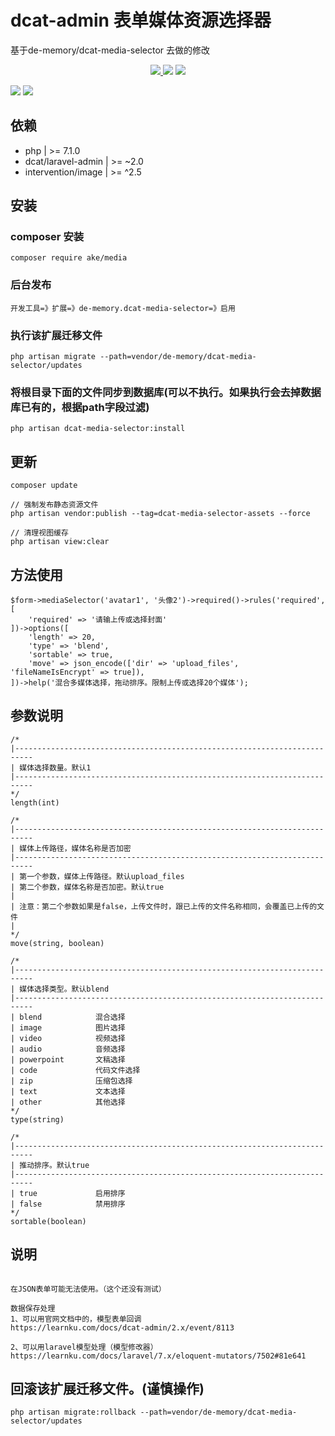 # dcat-admin 表单媒体资源选择器
基于de-memory/dcat-media-selector 去做的修改
<p align="center">
    <a href="https://packagist.org/packages/de-memory/dcat-media-selector">
        <img src="https://img.shields.io/packagist/dt/de-memory/dcat-media-selector.svg?color=" />
    </a> 
    <a><img src="https://img.shields.io/badge/php-7.1+-59a9f8.svg?style=flat" /></a> 
    <a><img src="https://img.shields.io/badge/laravel-7.29+-59a9f8.svg?style=flat" ></a>
</p>

![](https://raw.githubusercontent.com/de-memory/dcat-media-selector/master/1.png)
![](https://raw.githubusercontent.com/de-memory/dcat-media-selector/master/2.png)

## 依赖
 
- php  | >= 7.1.0
- dcat/laravel-admin  | >= ~2.0 
- intervention/image  | >= ^2.5

## 安装

### composer 安装

```
composer require ake/media
```

### 后台发布

```
开发工具=》扩展=》de-memory.dcat-media-selector=》启用
```

### 执行该扩展迁移文件

```
php artisan migrate --path=vendor/de-memory/dcat-media-selector/updates
```

### 将根目录下面的文件同步到数据库(可以不执行。如果执行会去掉数据库已有的，根据path字段过滤)

```
php artisan dcat-media-selector:install
```

## 更新

```
composer update

// 强制发布静态资源文件
php artisan vendor:publish --tag=dcat-media-selector-assets --force

// 清理视图缓存
php artisan view:clear
```


## 方法使用

```
$form->mediaSelector('avatar1', '头像2')->required()->rules('required', [
    'required' => '请输上传或选择封面'
])->options([
    'length' => 20,
    'type' => 'blend',
    'sortable' => true,
    'move' => json_encode(['dir' => 'upload_files', 'fileNameIsEncrypt' => true]),
])->help('混合多媒体选择，拖动排序。限制上传或选择20个媒体');
```

## 参数说明

```
/*
|--------------------------------------------------------------------------
| 媒体选择数量。默认1
|--------------------------------------------------------------------------
*/
length(int)

/*
|--------------------------------------------------------------------------
| 媒体上传路径，媒体名称是否加密
|--------------------------------------------------------------------------
| 第一个参数，媒体上传路径。默认upload_files
| 第二个参数，媒体名称是否加密。默认true
|
| 注意：第二个参数如果是false，上传文件时，跟已上传的文件名称相同，会覆盖已上传的文件
| 
*/
move(string, boolean)

/*
|--------------------------------------------------------------------------
| 媒体选择类型。默认blend
|--------------------------------------------------------------------------
| blend            混合选择
| image            图片选择
| video            视频选择
| audio            音频选择
| powerpoint       文稿选择
| code             代码文件选择
| zip              压缩包选择
| text             文本选择
| other            其他选择
*/
type(string)

/*
|--------------------------------------------------------------------------
| 推动排序。默认true
|--------------------------------------------------------------------------
| true             启用排序
| false            禁用排序
*/
sortable(boolean)
```

## 说明

```

在JSON表单可能无法使用。（这个还没有测试）

数据保存处理
1、可以用官网文档中的，模型表单回调
https://learnku.com/docs/dcat-admin/2.x/event/8113

2、可以用laravel模型处理（模型修改器）
https://learnku.com/docs/laravel/7.x/eloquent-mutators/7502#81e641
```

## 回滚该扩展迁移文件。(谨慎操作)

```
php artisan migrate:rollback --path=vendor/de-memory/dcat-media-selector/updates
```
